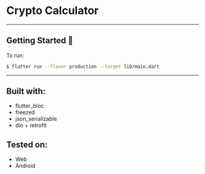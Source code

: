 # Crypto Calculator


---

## Getting Started 🚀

To run:
```sh
$ flutter run --flavor production --target lib/main.dart
```

---

## Built with:

- flutter_bloc
- freezed
- json_serializable
- dio + retrofit

## Tested on:

- Web
- Android

